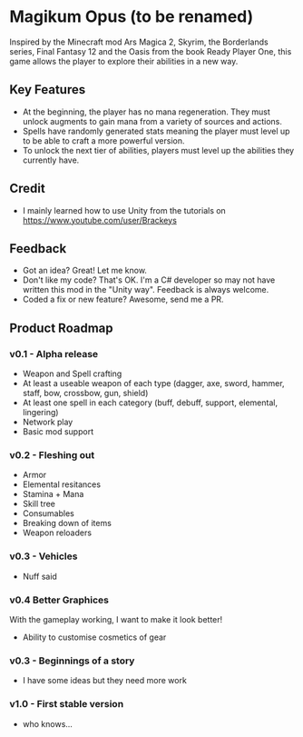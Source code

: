 # Magikum Opus (to be renamed)
Inspired by the Minecraft mod Ars Magica 2, Skyrim, the Borderlands series, Final Fantasy 12 and the Oasis from the book Ready Player One, this game allows the player to explore their abilities in a new way.

## Key Features
- At the beginning, the player has no mana regeneration. They must unlock augments to gain mana from a variety of sources and actions.
- Spells have randomly generated stats meaning the player must level up to be able to craft a more powerful version.
- To unlock the next tier of abilities, players must level up the abilities they currently have.

## Credit
- I mainly learned how to use Unity from the tutorials on https://www.youtube.com/user/Brackeys

## Feedback
- Got an idea? Great! Let me know.
- Don't like my code? That's OK. I'm a C# developer so may not have written this mod in the "Unity way". Feedback is always welcome.
- Coded a fix or new feature? Awesome, send me a PR.

## Product Roadmap

### v0.1 - Alpha release
- Weapon and Spell crafting
- At least a useable weapon of each type (dagger, axe, sword, hammer, staff, bow, crossbow, gun, shield)
- At least one spell in each category (buff, debuff, support, elemental, lingering)
- Network play
- Basic mod support

### v0.2 - Fleshing out
- Armor
- Elemental resitances
- Stamina + Mana
- Skill tree
- Consumables
- Breaking down of items
- Weapon reloaders

### v0.3 - Vehicles
- Nuff said

### v0.4 Better Graphices
With the gameplay working, I want to make it look better!
- Ability to customise cosmetics of gear

### v0.3 - Beginnings of a story
- I have some ideas but they need more work

### v1.0 - First stable version
- who knows...

